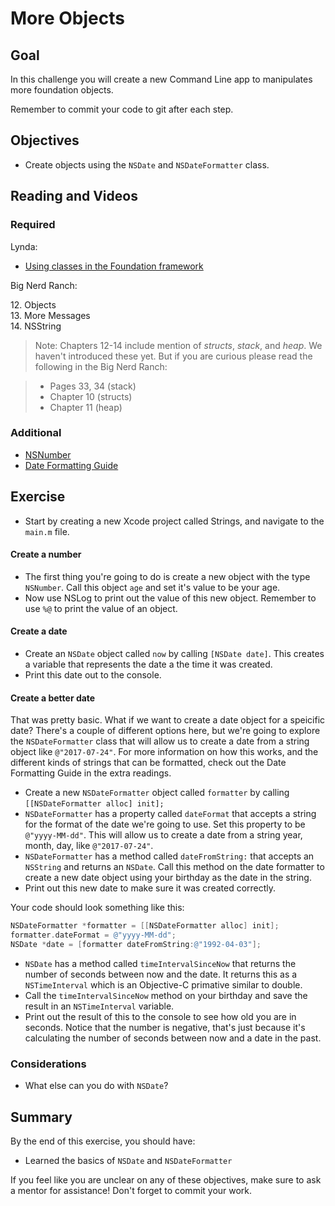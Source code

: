 # More Objects

## Goal

In this challenge you will create a new Command Line app to manipulates more foundation objects. 

Remember to commit your code to git after each step.

## Objectives

* Create objects using the `NSDate` and `NSDateFormatter` class.

## Reading and Videos

### Required

Lynda:

* [Using classes in the Foundation framework](https://www.lynda.com/Objective-C-tutorials/Using-classes-Foundation-framework/143328/156993-4.html?srchtrk=index%3a8%0alinktypeid%3a2%0aq%3aobjective+c%0apage%3a1%0as%3arelevance%0asa%3atrue%0aproducttypeid%3a2)

Big Nerd Ranch:

12\. Objects<br>
13\. More Messages<br>
14\. NSString<br>

> Note: Chapters 12-14 include mention of _structs_, _stack_, and _heap_. We haven't introduced these yet. But if you are curious please read the following in the Big Nerd Ranch:

> - Pages 33, 34 (stack)
> - Chapter 10 (structs)
> - Chapter 11 (heap)

### Additional

* [NSNumber](https://developer.apple.com/reference/foundation/nsnumber)
* [Date Formatting Guide](https://developer.apple.com/library/content/documentation/Cocoa/Conceptual/DataFormatting/Articles/dfDateFormatting10_4.html#//apple_ref/doc/uid/TP40002369-SW1)


## Exercise

>
* Start by creating a new Xcode project called Strings, and navigate to the `main.m` file.

#### Create a number

>
* The first thing you're going to do is create a new object with the type `NSNumber`. Call this object `age` and set it's value to be your age.
* Now use NSLog to print out the value of this new object. Remember to use `%@` to print the value of an object.

#### Create a date

>
* Create an `NSDate` object called `now` by calling `[NSDate date]`. This creates a variable that represents the date a the time it was created.
* Print this date out to the console.

#### Create a better date

That was pretty basic. What if we want to create a date object for a speicific date? There's a couple of different options here, but we're going to explore the `NSDateFormatter` class that will allow us to create a date from a string object like `@"2017-07-24"`. For more information on how this works, and the different kinds of strings that can be formatted, check out the Date Formatting Guide in the extra readings.

>
* Create a new `NSDateFormatter` object called `formatter` by calling `[[NSDateFormatter alloc] init];`
* `NSDateFormatter` has a property called `dateFormat` that accepts a string for the format of the date we're going to use. Set this property to be `@"yyyy-MM-dd"`. This will allow us to create a date from a string year, month, day, like `@"2017-07-24"`.
* `NSDateFormatter` has a method called `dateFromString:` that accepts an `NSString` and returns an `NSDate`. Call this method on the date formatter to create a new date object using your birthday as the date in the string.
* Print out this new date to make sure it was created correctly.

Your code should look something like this:

```objective-c
NSDateFormatter *formatter = [[NSDateFormatter alloc] init];
formatter.dateFormat = @"yyyy-MM-dd";
NSDate *date = [formatter dateFromString:@"1992-04-03"];
```

>
* `NSDate` has a method called `timeIntervalSinceNow` that returns the number of seconds between now and the date. It returns this as a `NSTimeInterval` which is an Objective-C primative similar to double. 
* Call the `timeIntervalSinceNow` method on your birthday and save the result in an `NSTimeInterval` variable. 
* Print out the result of this to the console to see how old you are in seconds. Notice that the number is negative, that's just because it's calculating the number of seconds between now and a date in the past.

### Considerations

* What else can you do with `NSDate`?
  
## Summary

By the end of this exercise, you should have:

* Learned the basics of `NSDate` and `NSDateFormatter`

If you feel like you are unclear on any of these objectives, make sure to ask a mentor for assistance! Don't forget to commit your work.

